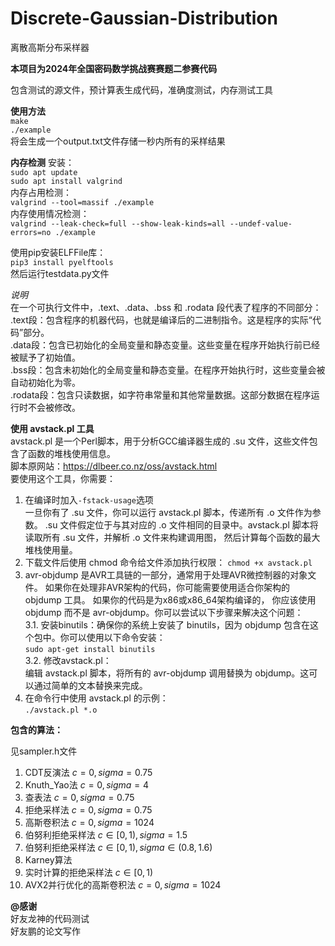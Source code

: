 # Discrete-Gaussian-Distribution
离散高斯分布采样器

**本项目为2024年全国密码数学挑战赛赛题二参赛代码**

包含测试的源文件，预计算表生成代码，准确度测试，内存测试工具  

**使用方法**  
`make`  
`./example`  
将会生成一个output.txt文件存储一秒内所有的采样结果

**内存检测**
安装：  
`sudo apt update`  
`sudo apt install valgrind`  
内存占用检测：  
`valgrind --tool=massif ./example`  
内存使用情况检测：  
`valgrind --leak-check=full --show-leak-kinds=all --undef-value-errors=no ./example`


使用pip安装ELFFile库：  
`pip3 install pyelftools`  
然后运行testdata.py文件

*说明*  
在一个可执行文件中，.text、.data、.bss 和 .rodata 段代表了程序的不同部分：  
.text段：包含程序的机器代码，也就是编译后的二进制指令。这是程序的实际“代码”部分。  
.data段：包含已初始化的全局变量和静态变量。这些变量在程序开始执行前已经被赋予了初始值。  
.bss段：包含未初始化的全局变量和静态变量。在程序开始执行时，这些变量会被自动初始化为零。  
.rodata段：包含只读数据，如字符串常量和其他常量数据。这部分数据在程序运行时不会被修改。  


**使用 avstack.pl 工具**  
avstack.pl 是一个Perl脚本，用于分析GCC编译器生成的 .su 文件，这些文件包含了函数的堆栈使用信息。  
脚本原网站：https://dlbeer.co.nz/oss/avstack.html  
要使用这个工具，你需要：  
1. 在编译时加入`-fstack-usage`选项  
一旦你有了 .su 文件，你可以运行 avstack.pl 脚本，传递所有 .o 文件作为参数。
.su 文件假定位于与其对应的 .o 文件相同的目录中。avstack.pl 脚本将读取所有 .su 文件，并解析 .o 文件来构建调用图，
然后计算每个函数的最大堆栈使用量。
2. 下载文件后使用 chmod 命令给文件添加执行权限： 
`chmod +x avstack.pl`  
3. avr-objdump 是AVR工具链的一部分，通常用于处理AVR微控制器的对象文件。
如果你在处理非AVR架构的代码，你可能需要使用适合你架构的 objdump 工具。
如果你的代码是为x86或x86_64架构编译的，
你应该使用 objdump 而不是 avr-objdump。你可以尝试以下步骤来解决这个问题：  
3.1. 安装binutils：确保你的系统上安装了 binutils，因为 objdump 包含在这个包中。你可以使用以下命令安装：  
  `sudo apt-get install binutils`  
3.2. 修改avstack.pl：  
   编辑 avstack.pl 脚本，将所有的 avr-objdump 调用替换为 objdump。这可以通过简单的文本替换来完成。
5. 在命令行中使用 avstack.pl 的示例：  
`./avstack.pl *.o`


**包含的算法：**  


见sampler.h文件  
1. CDT反演法 $c=0, sigma=0.75$  
2. Knuth_Yao法 $c = 0, sigma = 4$
3. 查表法 $c = 0, sigma = 0.75$  
4. 拒绝采样法 $c = 0, sigma = 0.75$  
5. 高斯卷积法 $c = 0, sigma = 1024$  
6. 伯努利拒绝采样法 $c \in [0,1), sigma = 1.5$
7. 伯努利拒绝采样法 $c \in [0,1), sigma \in (0.8,1.6)$
8. Karney算法
9. 实时计算的拒绝采样法 $c \in [0,1)$
10. AVX2并行优化的高斯卷积法 $c = 0, sigma = 1024$  


**@感谢**  
好友龙神的代码测试  
好友鹏的论文写作
